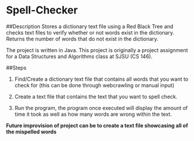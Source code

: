 # Spell-Checker
 ##Description
Stores a dictionary text file using a Red Black Tree and checks text files to verify whether or not words exist in the dictionary. Returns the number of words that do not exist in the dictionary.

The project is written in Java.
This project is originally a project assignment for a Data Structures and Algorithms class at SJSU (CS 146).

##Steps 
1. Find/Create a dictionary text file that contains all words that you want to check for (this can be done through webcrawling or manual input)

2. Create a text file that contains the text that you want to spell check.

3. Run the program, the program once executed will display the amount of time it took as well as how many words are wrong within the text. 

**Future improvision of project can be to create a text file showcasing all of the mispelled words**
